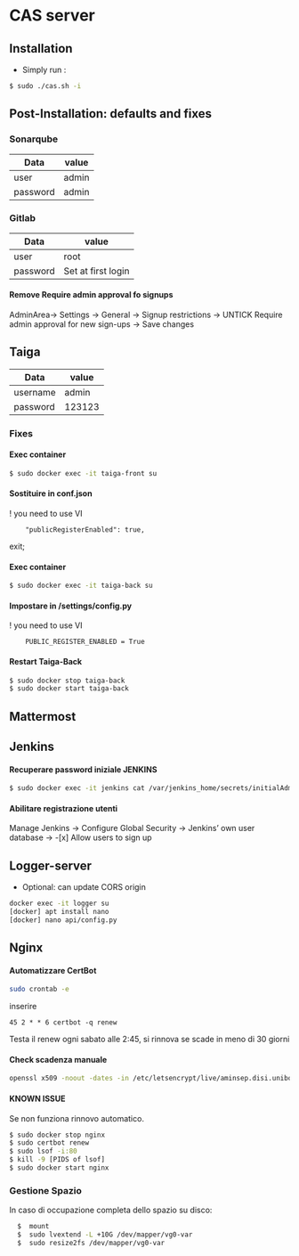 # CAS server

## Installation
- Simply run :
```bash
$ sudo ./cas.sh -i
```

## Post-Installation: defaults and fixes

### Sonarqube

Data | value
-----|-----
user | admin
password | admin

### Gitlab

  Data | value
  -----|----
  user | root
  password | Set at first login

#### Remove Require admin approval fo signups
AdminArea-> Settings -> General -> Signup restrictions -> UNTICK Require admin approval for new sign-ups -> Save changes

## Taiga

Data | value
-----|-----
username | admin
password | 123123

### Fixes

#### Exec container
```bash
$ sudo docker exec -it taiga-front su
```
#### Sostituire in conf.json
! you need to use VI
```
    "publicRegisterEnabled": true,
```
exit;
#### Exec container
```bash
$ sudo docker exec -it taiga-back su
```

#### Impostare in /settings/config.py
! you need to use VI
```
    PUBLIC_REGISTER_ENABLED = True
```
#### Restart Taiga-Back
```bash
$ sudo docker stop taiga-back
$ sudo docker start taiga-back
```

## Mattermost

## Jenkins
#### Recuperare password iniziale JENKINS
```bash
$ sudo docker exec -it jenkins cat /var/jenkins_home/secrets/initialAdminPassword
```
#### Abilitare registrazione utenti
Manage Jenkins -> Configure Global Security ->  Jenkins’ own user database -> -[x] Allow users to sign up

## Logger-server
- Optional: can update CORS origin
```bash
docker exec -it logger su
[docker] apt install nano
[docker] nano api/config.py
```

## Nginx

####  Automatizzare CertBot

```bash
sudo crontab -e
```
inserire
```
45 2 * * 6 certbot -q renew  
```

Testa il renew ogni sabato alle 2:45, si rinnova se scade in meno di 30 giorni


#### Check scadenza manuale
```bash
openssl x509 -noout -dates -in /etc/letsencrypt/live/aminsep.disi.unibo.it/cert.pem
```
#### KNOWN ISSUE
Se non funziona rinnovo automatico.
```bash
$ sudo docker stop nginx
$ sudo certbot renew
$ sudo lsof -i:80
$ kill -9 [PIDS of lsof]
$ sudo docker start nginx
```

### Gestione Spazio
In caso di occupazione completa dello spazio su disco:
```bash
  $  mount
  $  sudo lvextend -L +10G /dev/mapper/vg0-var
  $  sudo resize2fs /dev/mapper/vg0-var
```
